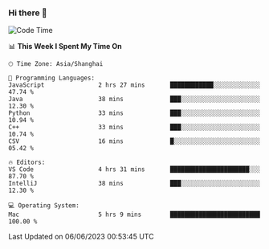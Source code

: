 ### Hi there 👋


<!--START_SECTION:waka-->
![Code Time](http://img.shields.io/badge/Code%20Time-1%2C147%20hrs%2048%20mins-blue)

📊 **This Week I Spent My Time On** 

```text
🕑︎ Time Zone: Asia/Shanghai

💬 Programming Languages: 
JavaScript               2 hrs 27 mins       ████████████░░░░░░░░░░░░░   47.74 % 
Java                     38 mins             ███░░░░░░░░░░░░░░░░░░░░░░   12.30 % 
Python                   33 mins             ███░░░░░░░░░░░░░░░░░░░░░░   10.94 % 
C++                      33 mins             ███░░░░░░░░░░░░░░░░░░░░░░   10.74 % 
CSV                      16 mins             █░░░░░░░░░░░░░░░░░░░░░░░░   05.42 % 

🔥 Editors: 
VS Code                  4 hrs 31 mins       ██████████████████████░░░   87.70 % 
IntelliJ                 38 mins             ███░░░░░░░░░░░░░░░░░░░░░░   12.30 % 

💻 Operating System: 
Mac                      5 hrs 9 mins        █████████████████████████   100.00 % 
```


 Last Updated on 06/06/2023 00:53:45 UTC
<!--END_SECTION:waka-->

<!--
**SillyPasty/SillyPasty** is a ✨ _special_ ✨ repository because its `README.md` (this file) appears on your GitHub profile.

Here are some ideas to get you started:

- 🔭 I’m currently working on ...
- 🌱 I’m currently learning ...
- 👯 I’m looking to collaborate on ...
- 🤔 I’m looking for help with ...
- 💬 Ask me about ...
- 📫 How to reach me: ...
- 😄 Pronouns: ...
- ⚡ Fun fact: ...
-->


